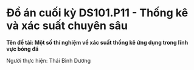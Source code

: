 # Đồ án cuối kỳ DS101.P11 - Thống kê và xác suất chuyên sâu
**Tên đề tài: Một số thí nghiệm về xác suất thống kê ứng dụng trong lĩnh vực bóng đá**

Người thực hiện: Thái Bình Dương
